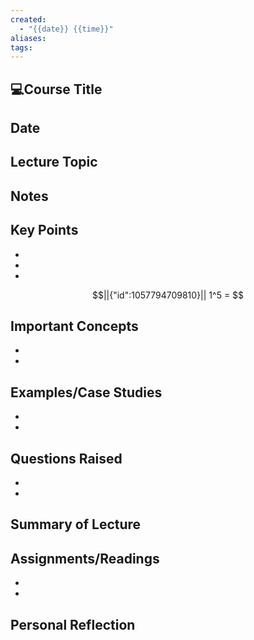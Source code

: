 ```yaml
---
created:
  - "{{date}} {{time}}"
aliases: 
tags:
---
```


## 💻Course Title
## Date

## Lecture Topic

## Notes


## Key Points
- 
- 
- 
```math
||{"id":1057794709810}||

1^5 =

```

## Important Concepts
- 
- 

## Examples/Case Studies
- 
- 

## Questions Raised
- 
- 

## Summary of Lecture

## Assignments/Readings
- 
- 

## Personal Reflection
